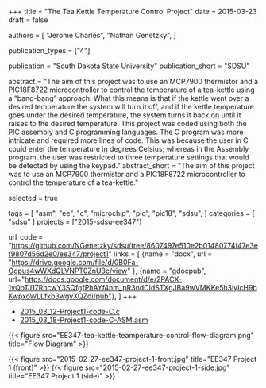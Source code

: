 +++
title = "The Tea Kettle Temperature Control Project"
date = 2015-03-23
draft = false

authors = [
  "Jerome Charles",
  "Nathan Genetzky",
]

publication_types = ["4"]

publication = "South Dakota State University"
publication_short = "SDSU"

abstract = "The aim of this project was to use an MCP7900 thermistor and a PIC18F8722 microcontroller to control the temperature of a tea-kettle using a “bang-bang” approach. What this means is that if the kettle went over a desired temperature the system will turn it off, and if the kettle temperature goes under the desired temperature, the system turns it back on until it raises to the desired temperature. This project was coded using both the PIC assembly and C programming languages. The C program was more intricate and required more lines of code. This was because the user in C could enter the temperature in degrees Celsius; whereas in the Assembly program, the user was restricted to three temperature settings that would be detected  by using the keypad."
abstract_short = "The aim of this project was to use an MCP7900 thermistor and a PIC18F8722 microcontroller to control the temperature of a tea-kettle."

selected = true

tags = [
    "asm",
    "ee",
    "c",
    "microchip",
    "pic",
    "pic18",
    "sdsu",
]
categories = [
  "sdsu"
]
projects = ["2015-sdsu-ee347"]

url_code = "https://github.com/NGenetzky/sdsu/tree/8607497e510e2b01480774f47e3ef9807d56d2e0/ee347/project1"
links = [
    {name = "docx", url = "https://drive.google.com/file/d/0B0Fa-Ogpus4wWXdQLVNPT0ZnU3c/view" },
    {name = "gdocpub", url="https://docs.google.com/document/d/e/2PACX-1vQoTJ17RhcwY3SQfgfPhAYf4nm_pR3ndCIdSTXgJBa9wVMKKe5h3iyIcH9bKwpxoWLLfkb3wgvXQZdi/pub"},
]
+++

- [2015_03_12-Project1-code-C.c](https://github.com/NGenetzky/sdsu/blob/8607497e510e2b01480774f47e3ef9807d56d2e0/ee347/project1/2015_03_12-Project1-code-C.c)
- [2015_03_18-Project1-code-C-ASM.asm](https://github.com/NGenetzky/sdsu/blob/8607497e510e2b01480774f47e3ef9807d56d2e0/ee347/project1/2015_03_18-Project1-code-C-ASM.asm)

{{< figure src="EE347-tea-kettle-teamperature-control-flow-diagram.png"
  title="Flow Diagram" >}}

{{< figure src="2015-02-27-ee347-project-1-front.jpg"
  title="EE347 Project 1 (front)" >}}
{{< figure src="2015-02-27-ee347-project-1-side.jpg"
  title="EE347 Project 1 (side)" >}}
